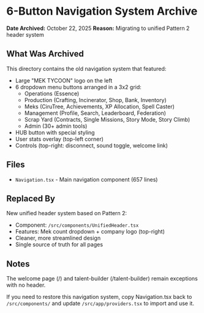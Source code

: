 # 6-Button Navigation System Archive

**Date Archived:** October 22, 2025
**Reason:** Migrating to unified Pattern 2 header system

## What Was Archived

This directory contains the old navigation system that featured:
- Large "MEK TYCOON" logo on the left
- 6 dropdown menu buttons arranged in a 3x2 grid:
  - Operations (Essence)
  - Production (Crafting, Incinerator, Shop, Bank, Inventory)
  - Meks (CiruTree, Achievements, XP Allocation, Spell Caster)
  - Management (Profile, Search, Leaderboard, Federation)
  - Scrap Yard (Contracts, Single Missions, Story Mode, Story Climb)
  - Admin (30+ admin tools)
- HUB button with special styling
- User stats overlay (top-left corner)
- Controls (top-right: disconnect, sound toggle, welcome link)

## Files

- `Navigation.tsx` - Main navigation component (657 lines)

## Replaced By

New unified header system based on Pattern 2:
- Component: `/src/components/UnifiedHeader.tsx`
- Features: Mek count dropdown + company logo (top-right)
- Cleaner, more streamlined design
- Single source of truth for all pages

## Notes

The welcome page (/) and talent-builder (/talent-builder) remain exceptions with no header.

If you need to restore this navigation system, copy Navigation.tsx back to `/src/components/` and update `/src/app/providers.tsx` to import and use it.
